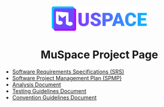 <html>
    <head>
        <meta charset="utf-8" />
        <title>MuSpace Project Page</title>
        <meta
            name="description"
            content="MuSpace is a social media platform with an emphasis on sharing music and connecting with similar listeners."
            />
        <meta name="viewport" content="width=device-width, initial-scale=1" />
        <link href="./style.css" rel="stylesheet" />
    </head>
    <body>
        <h1 align="center">
            <a href="./"
                ><img id="header-logo" src="./logo.svg" width="250" alt="MuSpace logo"
                /></a>
        </h1>
        <h1 align="center">MuSpace Project Page</h1>
        <ul>
            <li>
                <a href="./Requirements.html">Software Requirements Specifications (SRS)</a>
            </li>
            <li>
                <a href="./ManagementPlan.html">Software Project Management Plan (SPMP)</a>
            </li>
            <li>
                <a href="./Analysis.html">Analysis Document</a>
            </li>
            <li>
                <a href="./Testing.html">Testing Guidelines Document</a>
            </li>
            <li>
                <a href="./Conventions.html">Convention Guidelines Document</a>
            </li>
        </ul>
    </body>
</html>
